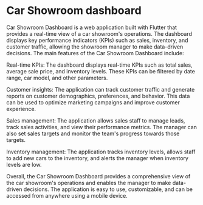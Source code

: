 # Car Showroom dashboard

Car Showroom Dashboard is a web application built with Flutter that provides a real-time view of a car showroom's operations. The dashboard displays key performance indicators (KPIs) such as sales, inventory, and customer traffic, allowing the showroom manager to make data-driven decisions.
The main features of the Car Showroom Dashboard include:

Real-time KPIs: The dashboard displays real-time KPIs such as total sales, average sale price, and inventory levels. These KPIs can be filtered by date range, car model, and other parameters.

Customer insights: The application can track customer traffic and generate reports on customer demographics, preferences, and behavior. This data can be used to optimize marketing campaigns and improve customer experience.

Sales management: The application allows sales staff to manage leads, track sales activities, and view their performance metrics. The manager can also set sales targets and monitor the team's progress towards those targets.

Inventory management: The application tracks inventory levels, allows staff to add new cars to the inventory, and alerts the manager when inventory levels are low.

Overall, the Car Showroom Dashboard provides a comprehensive view of the car showroom's operations and enables the manager to make data-driven decisions. The application is easy to use, customizable, and can be accessed from anywhere using a mobile device.


